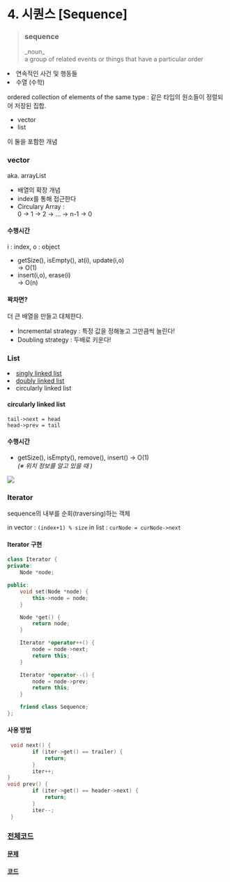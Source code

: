 # 4. 시퀀스 [Sequence]
> <h3>sequence</h3> 
> _noun_ <br> a group of related events or things that have a particular order
<li>연속적인 사건 및 행동들</li>
<li>수열 (수학)</li>

ordered collection of elements of the same type
: 같은 타입의 원소들이 정렬되어 저장된 집합.

- vector
- list

이 둘을 포함한 개념

### vector
aka. arrayList

- 배열의 확장 개념
- index를 통해 접근한다
- Circulary Array :<br> 0 -> 1 -> 2 -> ... -> n-1 -> 0

#### 수행시간
i : index, o : object
- getSize(), isEmpty(), at(i), update(i,o) <br> -> O(1)
- insert(i,o), erase(i) <br> -> O(n)

#### 꽉차면?

더 큰 배열을 만들고 대체한다.
- Incremental strategy : 특정 값을 정해놓고 그만큼씩 늘린다!
- Doubling strategy : 두배로 키운다!

### List
<li> <a href = https://github.com/Landvibe-DataStructure-2024/StudyNotes/blob/main/w02/SinglyLinkedList.md > singly linked list</a> </li>
<li> <a href = https://github.com/Landvibe-DataStructure-2024/StudyNotes/blob/main/w02/DoublyLinkedList.md >doubly linked list</a> </li>
<li> circularly linked list </li>


#### circularly linked list

```
tail->next = head
head->prev = tail
```

#### 수행시간
- getSize(), isEmpty(), remove(), insert() -> O(1) <br> _(※ 위치 정보를 알고 있을 때 )_

![](https://velog.velcdn.com/images/genius00hwan/post/e6aa4eb3-1356-48ed-b0c8-f8a4cd95f8d3/image.png)

### Iterator

sequence의 내부를 순회(traversing)하는 객체

in vector : `(index+1) % size`
in list : `curNode = curNode->next`


#### Iterator 구현
```cpp
class Iterator {
private:
    Node *node;

public:
    void set(Node *node) {
        this->node = node;
    }

    Node *get() {
        return node;
    }

    Iterator *operator++() {
        node = node->next;
        return this;
    }

    Iterator *operator--() {
        node = node->prev;
        return this;
    }

    friend class Sequence;
};
```
#### 사용 방법
```cpp
 void next() {
        if (iter->get() == trailer) {
            return;
        }
        iter++;
}
void prev() {
        if (iter->get() == header->next) {
            return;
        }
        iter--;
 }
```

### <a href=https://github.com/Landvibe-DataStructure-2024/StudyNotes/blob/main/w05/sequence.cpp> 전체코드

#### <a href="https://github.com/Landvibe-DataStructure-2024/references/blob/master/%EC%83%98%ED%94%8C%202023-1/week05/prob-W5_P1.pdf"> 문제</a>
#### <a href="https://github.com/Landvibe-DataStructure-2024/references/blob/master/2023-1%EC%BD%94%EB%93%9C/w05/w5p1.cpp">코드</a>
